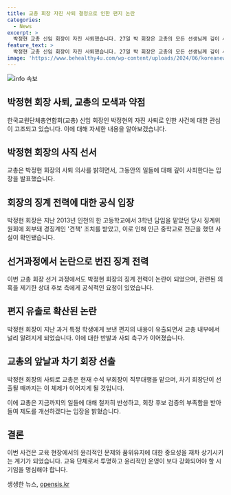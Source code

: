 ```yaml
---
title: 교총 회장 자진 사퇴 결정으로 인한 편지 논란
categories:
  - News
excerpt: >
  박정현 교총 신임 회장이 자진 사퇴했습니다. 27일 박 회장은 교총의 모든 선생님께 깊이 사죄하고 모든 책임을 통감한다며 과거 실수에 대해 사과했습니다. 박 회장은 과거 편애 논란으로 징계를 받은 적이 있었고, 이번 선거에서도 논란이 있었습니다. 그 결과 박 회장이 사퇴하며 차기 회장단이 선출될 때까지 수석 부회장이 직무를 대행합니다. 교총은 후보 검증 부족에 대한 비판을 받아들이고 제도를 개선할 것이라 밝혔습니다.
feature_text: >
  박정현 교총 신임 회장이 자진 사퇴했습니다. 27일 박 회장은 교총의 모든 선생님께 깊이 사죄하고 모든 책임을 통감한다며 과거 실수에 대해 사과했습니다. 박 회장은 과거 편애 논란으로 징계를 받은 적이 있었고, 이번 선거에서도 논란이 있었습니다. 그 결과 박 회장이 사퇴하며 차기 회장단이 선출될 때까지 수석 부회장이 직무를 대행합니다. 교총은 후보 검증 부족에 대한 비판을 받아들이고 제도를 개선할 것이라 밝혔습니다.
image: 'https://www.behealthy4u.com/wp-content/uploads/2024/06/koreanews.jpg'
---
```


<p><img src="https://www.behealthy4u.com/wp-content/uploads/2024/06/koreanews.jpg" alt="info 속보" /></p>

<h2 data-ke-size="size26">박정현 회장 사퇴, 교총의 모색과 약점</h2>

<p data-ke-size="size16">한국교원단체총연합회(교총) 신임 회장인 박정현의 자진 사퇴로 인한 사건에 대한 관심이 고조되고 있습니다. 이에 대해 자세한 내용을 알아보겠습니다.</p>

<h2 data-ke-size="size26">박정현 회장의 사직 선서</h2>

<p data-ke-size="size16">교총은 박정현 회장의 사퇴 의사를 밝히면서, 그동안의 일들에 대해 깊이 사죄한다는 입장을 발표했습니다.</p>

<h2 data-ke-size="size26">회장의 징계 전력에 대한 공식 입장</h2>

<p data-ke-size="size16">박정현 회장은 지난 2013년 인천의 한 고등학교에서 3학년 담임을 맡았던 당시 징계위원회에 회부돼 경징계인 '견책' 조치를 받았고, 이로 인해 인근 중학교로 전근을 했던 사실이 확인됐습니다.</p>

<h2 data-ke-size="size26">선거과정에서 논란으로 번진 징계 전력</h2>

<p data-ke-size="size16">이번 교총 회장 선거 과정에서도 박정현 회장의 징계 전력이 논란이 되었으며, 관련된 의혹을 제기한 상대 후보 측에게 공식적인 요청이 있었습니다.</p>

<h2 data-ke-size="size26">편지 유출로 확산된 논란</h2>

<p data-ke-size="size16">박정현 회장이 지난 과거 특정 학생에게 보낸 편지의 내용이 유출되면서 교총 내부에서 널리 알려지게 되었습니다. 이에 대한 반발과 사퇴 촉구가 이어졌습니다.</p>

<h2 data-ke-size="size26">교총의 앞날과 차기 회장 선출</h2>

<p data-ke-size="size16">박정현 회장의 사퇴로 교총은 현재 수석 부회장이 직무대행을 맡으며, 차기 회장단이 선출될 때까지는 이 체제가 이어지게 될 것입니다.</p>

<p data-ke-size="size16">이에 교총은 지금까지의 일들에 대해 철저히 반성하고, 회장 후보 검증의 부족함을 받아들여 제도를 개선하겠다는 입장을 밝혔습니다.</p>

<h2 data-ke-size="size26">결론</h2>

<p data-ke-size="size16">이번 사건은 교육 현장에서의 윤리적인 문제와 품위유지에 대한 중요성을 재차 상기시키는 계기가 되었습니다. 교육 단체로서 투명하고 윤리적인 운영이 보다 강화되어야 할 시기임을 명심해야 합니다.</p>
생생한 뉴스, <a href="https://opensis.kr" rel="dofollow">opensis.kr</a>


